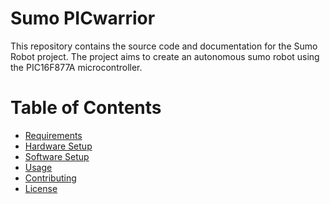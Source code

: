 # Sumo PICwarrior
This repository contains the source code and documentation for the Sumo Robot project. The project aims to create an autonomous sumo robot using the PIC16F877A microcontroller.

# Table of Contents
- <span style="color:blue">[Requirements](#requirements)</span>
- <span style="color:blue">[Hardware Setup](#hardware-setup)</span>
- <span style="color:blue">[Software Setup](#software-setup)</span>
- <span style="color:blue">[Usage](#usage)</span>
- <span style="color:blue">[Contributing](#contributing)</span>
- <span style="color:blue">[License](#license)</span>
